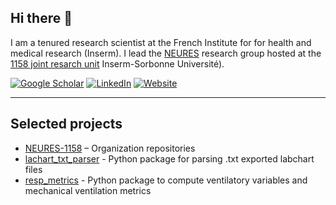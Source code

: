 ## Hi there 👋
I am a tenured research scientist at the French Institute for for health and medical research (Inserm). I lead the [NEURES](https://github.com/Neures-1158) research group hosted at the  [1158 joint resarch unit](https://sante.sorbonne-universite.fr/structures-de-recherche/neurophysiologie-respiratoire-experimentale-et-clinique) Inserm-Sorbonne Université).

[![Google Scholar](https://img.shields.io/badge/Google%20Scholar-Profile-blue?logo=google-scholar)](https://scholar.google.fr/citations?user=DNt--nsAAAAJ&hl=fr)
[![LinkedIn](https://img.shields.io/badge/LinkedIn-Profile-0A66C2?logo=linkedin)](https://www.linkedin.com/in/damienbachasson/)
[![Website](https://img.shields.io/badge/Website-personal-1a73e8)](https://damienbachasson.netlify.app/)

---

## Selected projects
- [NEURES-1158](https://github.com/Neures-1158) – Organization repositories
- [lachart_txt_parser](https://github.com/dambach/lachart_txt_parser) - Python package for parsing .txt exported labchart files 
- [resp_metrics](https://github.com/dambach/resp_metrics) - Python package to compute ventilatory variables and mechanical ventilation metrics


<!--
**dambach/dambach** is a ✨ _special_ ✨ repository because its `README.md` (this file) appears on your GitHub profile.

Here are some ideas to get you started:

- 🔭 I’m currently working on ...
- 🌱 I’m currently learning ...
- 👯 I’m looking to collaborate on ...
- 🤔 I’m looking for help with ...
- 💬 Ask me about ...
- 📫 How to reach me: ...
- 😄 Pronouns: ...
- ⚡ Fun fact: ...
-->
